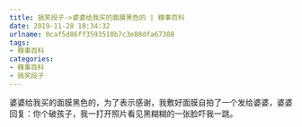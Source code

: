 ```yaml
---
title: 搞笑段子->婆婆给我买的面膜黑色的 | 糗事百科
date: 2019-11-28 18:34:32
urlname: 0caf5d86ff3593510b7c3e88dfa67308
tags: 
- 糗事百科
categories:
- 糗事百科
- 搞笑段子
---
```

婆婆给我买的面膜黑色的，为了表示感谢，我敷好面膜自拍了一个发给婆婆，婆婆回复：你个破孩子，我一打开照片看见黑糊糊的一张脸吓我一跳。


